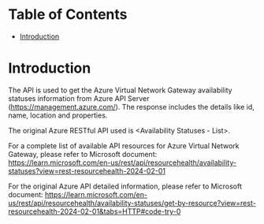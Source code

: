 # Table of Contents
- [Introduction](#introduction)


# Introduction <a name="introduction"></a>
The API is used to get the Azure Virtual Network Gateway availability statuses information from Azure API Server (https://management.azure.com/). The response includes the details like id, name, location and properties.



The original Azure RESTful API used is <Availability Statuses - List>. 



For a complete list of available API resources for Azure Virtual Network Gateway, please refer to Microsoft document: https://learn.microsoft.com/en-us/rest/api/resourcehealth/availability-statuses?view=rest-resourcehealth-2024-02-01

For the original Azure API detailed information, please refer to Microsoft document: https://learn.microsoft.com/en-us/rest/api/resourcehealth/availability-statuses/get-by-resource?view=rest-resourcehealth-2024-02-01&tabs=HTTP#code-try-0